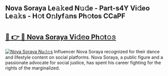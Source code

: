 ## Nova Soraya Le𝚊𝚔ed N𝚞𝚍e - Part-s4Y Vi𝚍eo Le𝚊𝚔s - H𝚘t O𝚗lyf𝚊ns Ph𝚘tos CCaPF

# <h2><a href="http://hf0jwq.feru.top/?c=Nova+Soraya">🔗 👉 🔴 Nova Soraya Vi𝚍𝚎o Ph𝚘t𝚘𝚜</a></h2>

[![Nova Soraya Nu𝚍𝚎s](https://i.imgur.com/0TWrTi3.gif)](http://hf0jwq.feru.top/?c=Nova+Soraya)
Influencer Nova Soraya recognized for their dance and lifestyle content on social platforms. Nova Soraya, a public figure and a passionate advocate for social justice, has spent his career fighting for the rights of the marginalized. 
